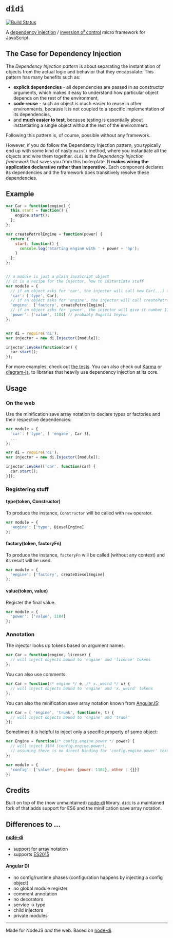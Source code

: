 # `didi`

[![Build Status](https://travis-ci.org/nikku/didi.png?branch=master)](https://travis-ci.org/nikku/didi)

A [dependency injection](https://en.wikipedia.org/wiki/Dependency_injection) / [inversion of control](https://en.wikipedia.org/wiki/Inversion_of_control) micro framework for JavaScript. 

 
## The Case for Dependency Injection

The _Dependency Injection pattern_ is about separating the instantiation of objects from the actual logic and behavior that they encapsulate. This pattern has many benefits such as:

- **explicit dependencies** - all dependencies are passed in as constructor arguments, which makes it easy to understand how particular object depends on the rest of the environment,
- **code reuse** - such an object is much easier to reuse in other environments, because it is not coupled to a specific implementation of its dependencies,
- and **much easier to test**, because testing is essentially about instantiating a single object without the rest of the environment.

Following this pattern is, of course, possible without any framework.

However, if you do follow the Dependency Injection pattern, you typically end up with some kind of nasty `main()` method, where you instantiate all the objects and wire them together. `didi` is the _Dependency Injection framework_ that saves you from this boilerplate. **It makes wiring the application declarative rather than imperative.** Each component declares its dependencies and the framework does transitively resolve these dependencies.


## Example

```js
var Car = function(engine) {
  this.start = function() {
    engine.start();
  };
};

var createPetrolEngine = function(power) {
  return {
    start: function() {
      console.log('Starting engine with ' + power + 'hp');
    }
  };
};


// a module is just a plain JavaScript object
// it is a recipe for the injector, how to instantiate stuff
var module = {
  // if an object asks for 'car', the injector will call new Car(...) to produce it
  'car': ['type', Car],
  // if an object asks for 'engine', the injector will call createPetrolEngine(...) to produce it
  'engine': ['factory', createPetrolEngine],
  // if an object asks for 'power', the injector will give it number 1184
  'power': ['value', 1184] // probably Bugatti Veyron
};


var di = require('di');
var injector = new di.Injector([module]);

injector.invoke(function(car) {
  car.start();
});
```

For more examples, check out [the tests](https://github.com/nikku/didi/blob/master/test/injector.spec.js). You can also check out [Karma](https://github.com/karma-runner/karma) or [diagram-js](https://github.com/bpmn-io/diagram-js), to libraries that heavily use dependency injection at its core.

## Usage

### On the web

Use the minification save array notation to declare types or factories and their respective dependencies:

```javascript
var module = {
  'car': ['type', [ 'engine', Car ]],
  ...
};

var di = require('di');
var injector = new di.Injector([module]);

injector.invoke(['car', function(car) {
  car.start();
}]);
```

### Registering stuff

#### type(token, Constructor)
To produce the instance, `Constructor` will be called with `new` operator.
```js
var module = {
  'engine': ['type', DieselEngine]
};
```

#### factory(token, factoryFn)
To produce the instance, `factoryFn` will be called (without any context) and its result will be used.
```js
var module = {
  'engine': ['factory', createDieselEngine]
};
```

#### value(token, value)
Register the final value.
```js
var module = {
  'power': ['value', 1184]
};
```


### Annotation
The injector looks up tokens based on argument names:
```js
var Car = function(engine, license) {
  // will inject objects bound to 'engine' and 'license' tokens
};
```

You can also use comments:
```js
var Car = function(/* engine */ e, /* x._weird */ x) {
  // will inject objects bound to 'engine' and 'x._weird' tokens
};
```

You can also the minification save array notation known from [AngularJS][AngularJS]:
```js
var Car = [ 'engine', 'trunk', function(e, t) {
  // will inject objects bound to 'engine' and 'trunk'
}];
```

Sometimes it is helpful to inject only a specific property of some object:
```js
var Engine = function(/* config.engine.power */ power) {
  // will inject 1184 (config.engine.power),
  // assuming there is no direct binding for 'config.engine.power' token
};

var module = {
  'config': ['value', {engine: {power: 1184}, other : {}}]
};
```

## Credits

Built on top of the (now unmaintained) [node-di][node-di] library. `didi` is a maintained fork of that adds support for ES6 and the minification save array notation. 


## Differences to ...

#### [node-di][node-di]

- support for array notation
- supports [ES2015](http://babeljs.io/learn-es2015/)

#### Angular DI

- no config/runtime phases (configuration happens by injecting a config object)
- no global module register
- comment annotation
- no decorators
- service -> type
- child injectors
- private modules


---------

Made for NodeJS _and_ the web. Based on [node-di][node-di].


[AngularJS]: http://angularjs.org/
[node-di]: https://github.com/vojtajina/node-di
